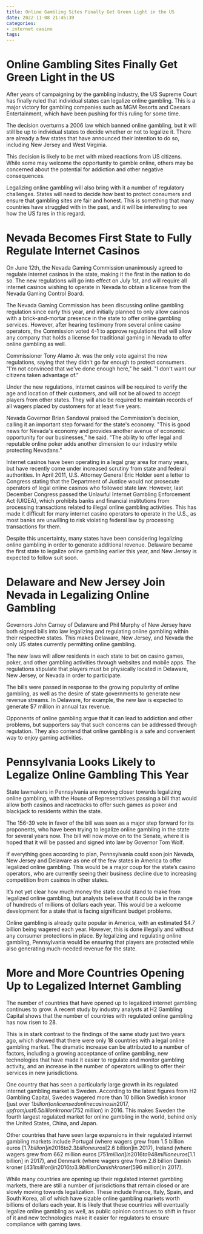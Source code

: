 ```yaml
---
title: Online Gambling Sites Finally Get Green Light in the US
date: 2022-11-08 21:45:39
categories:
- internet casino
tags:
---
```



#  Online Gambling Sites Finally Get Green Light in the US

After years of campaigning by the gambling industry, the US Supreme Court has finally ruled that individual states can legalize online gambling. This is a major victory for gambling companies such as MGM Resorts and Caesars Entertainment, which have been pushing for this ruling for some time.

The decision overturns a 2006 law which banned online gambling, but it will still be up to individual states to decide whether or not to legalize it. There are already a few states that have announced their intention to do so, including New Jersey and West Virginia.

This decision is likely to be met with mixed reactions from US citizens. While some may welcome the opportunity to gamble online, others may be concerned about the potential for addiction and other negative consequences.

Legalizing online gambling will also bring with it a number of regulatory challenges. States will need to decide how best to protect consumers and ensure that gambling sites are fair and honest. This is something that many countries have struggled with in the past, and it will be interesting to see how the US fares in this regard.

#  Nevada Becomes First State to Fully Regulate Internet Casinos 

On June 12th, the Nevada Gaming Commission unanimously agreed to regulate internet casinos in the state, making it the first in the nation to do so. The new regulations will go into effect on July 1st, and will require all internet casinos wishing to operate in Nevada to obtain a license from the Nevada Gaming Control Board.

The Nevada Gaming Commission has been discussing online gambling regulation since early this year, and initially planned to only allow casinos with a brick-and-mortar presence in the state to offer online gambling services. However, after hearing testimony from several online casino operators, the Commission voted 4-1 to approve regulations that will allow any company that holds a license for traditional gaming in Nevada to offer online gambling as well.

Commissioner Tony Alamo Jr. was the only vote against the new regulations, saying that they didn't go far enough to protect consumers. "I'm not convinced that we've done enough here," he said. "I don't want our citizens taken advantage of."

Under the new regulations, internet casinos will be required to verify the age and location of their customers, and will not be allowed to accept players from other states. They will also be required to maintain records of all wagers placed by customers for at least five years.

Nevada Governor Brian Sandoval praised the Commission's decision, calling it an important step forward for the state's economy. "This is good news for Nevada's economy and provides another avenue of economic opportunity for our businesses," he said. "The ability to offer legal and reputable online poker adds another dimension to our industry while protecting Nevadans."


Internet casinos have been operating in a legal gray area for many years, but have recently come under increased scrutiny from state and federal authorities. In April 2011, U.S. Attorney General Eric Holder sent a letter to Congress stating that the Department of Justice would not prosecute operators of legal online casinos who followed state law. However, last December Congress passed the Unlawful Internet Gambling Enforcement Act (UIGEA), which prohibits banks and financial institutions from processing transactions related to illegal online gambling activities. This has made it difficult for many internet casino operators to operate in the U.S., as most banks are unwilling to risk violating federal law by processing transactions for them.

Despite this uncertainty, many states have been considering legalizing online gambling in order to generate additional revenue. Delaware became the first state to legalize online gambling earlier this year, and New Jersey is expected to follow suit soon.

#  Delaware and New Jersey Join Nevada in Legalizing Online Gambling 

Governors John Carney of Delaware and Phil Murphy of New Jersey have both signed bills into law legalizing and regulating online gambling within their respective states. This makes Delaware, New Jersey, and Nevada the only US states currently permitting online gambling.

The new laws will allow residents in each state to bet on casino games, poker, and other gambling activities through websites and mobile apps. The regulations stipulate that players must be physically located in Delaware, New Jersey, or Nevada in order to participate.

The bills were passed in response to the growing popularity of online gambling, as well as the desire of state governments to generate new revenue streams. In Delaware, for example, the new law is expected to generate $7 million in annual tax revenue.

Opponents of online gambling argue that it can lead to addiction and other problems, but supporters say that such concerns can be addressed through regulation. They also contend that online gambling is a safe and convenient way to enjoy gaming activities.

#  Pennsylvania Looks Likely to Legalize Online Gambling This Year 

State lawmakers in Pennsylvania are moving closer towards legalizing online gambling, with the House of Representatives passing a bill that would allow both casinos and racetracks to offer such games as poker and blackjack to residents within the state.

The 156-39 vote in favor of the bill was seen as a major step forward for its proponents, who have been trying to legalize online gambling in the state for several years now. The bill will now move on to the Senate, where it is hoped that it will be passed and signed into law by Governor Tom Wolf.

If everything goes according to plan, Pennsylvania could soon join Nevada, New Jersey and Delaware as one of the few states in America to offer legalized online gambling. This would be a major coup for the state’s casino operators, who are currently seeing their business decline due to increasing competition from casinos in other states.

It’s not yet clear how much money the state could stand to make from legalized online gambling, but analysts believe that it could be in the range of hundreds of millions of dollars each year. This would be a welcome development for a state that is facing significant budget problems.

Online gambling is already quite popular in America, with an estimated $4.7 billion being wagered each year. However, this is done illegally and without any consumer protections in place. By legalizing and regulating online gambling, Pennsylvania would be ensuring that players are protected while also generating much-needed revenue for the state.

#  More and More Countries Opening Up to Legalized Internet Gambling

The number of countries that have opened up to legalized internet gambling continues to grow. A recent study by industry analysts at H2 Gambling Capital shows that the number of countries with regulated online gambling has now risen to 28.

This is in stark contrast to the findings of the same study just two years ago, which showed that there were only 18 countries with a legal online gambling market. The dramatic increase can be attributed to a number of factors, including a growing acceptance of online gambling, new technologies that have made it easier to regulate and monitor gambling activity, and an increase in the number of operators willing to offer their services in new jurisdictions.

One country that has seen a particularly large growth in its regulated internet gambling market is Sweden. According to the latest figures from H2 Gambling Capital, Swedes wagered more than 10 billion Swedish kronor (just over $1 billion) on licensed online casinos in 2017, up from just 6.5 billion kronor ($752 million) in 2016. This makes Sweden the fourth largest regulated market for online gambling in the world, behind only the United States, China, and Japan.

Other countries that have seen large expansions in their regulated internet gambling markets include Portugal (where wagers grew from 1.5 billion euros [$1.7 billion] in 2016 to 2.3 billion euros [$2.6 billion]in 2017), Ireland (where wagers grew from 662 million euros [$751 million] in 2016 to 948 million euros [$1.1 billion] in 2017), and Denmark (where wagers grew from 2.8 billion Danish kroner [$431 million] in 2016 to 3.9 billion Danish kroner [$596 million]in 2017).

While many countries are opening up their regulated internet gambling markets, there are still a number of jurisdictions that remain closed or are slowly moving towards legalization. These include France, Italy, Spain, and South Korea, all of which have sizable online gambling markets worth billions of dollars each year. It is likely that these countries will eventually legalize online gambling as well, as public opinion continues to shift in favor of it and new technologies make it easier for regulators to ensure compliance with gaming laws.
